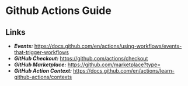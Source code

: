 # Github Actions Guide

## **Links**

- **_Events:_** https://docs.github.com/en/actions/using-workflows/events-that-trigger-workflows
- **_GitHub Checkout:_** https://github.com/actions/checkout
- **_GitHub Marketplace:_** https://github.com/marketplace?type=
- **_GitHub Action Context:_** https://docs.github.com/en/actions/learn-github-actions/contexts
